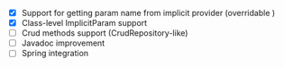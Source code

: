 - [x] Support for getting param name from implicit provider (overridable )
- [x] Class-level ImplicitParam support
- [ ] Crud methods support (CrudRepository-like)
- [ ] Javadoc improvement
- [ ] Spring integration
